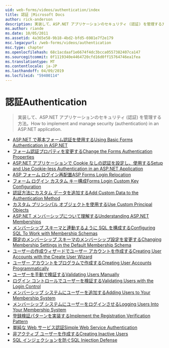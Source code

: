 ```yaml
---
uid: web-forms/videos/authentication/index
title: 認証 |Microsoft Docs
author: rick-anderson
description: 実装して、ASP.NET アプリケーションのセキュリティ (認証) を管理する方法。
ms.author: riande
ms.date: 10/05/2011
ms.assetid: 4a365e58-9b18-4bd2-bfd5-6981e7f2e179
msc.legacyurl: /web-forms/videos/authentication
msc.type: chapter
ms.openlocfilehash: 68c1acdaaf1e6674f4dc3bcca0557382407ca147
ms.sourcegitcommit: 0f1119340e4464720cfd16d0ff15764746ea1fea
ms.translationtype: MT
ms.contentlocale: ja-JP
ms.lasthandoff: 04/09/2019
ms.locfileid: "59400114"
---
```

# <a name="authentication"></a><span data-ttu-id="2b4fa-103">認証</span><span class="sxs-lookup"><span data-stu-id="2b4fa-103">Authentication</span></span>

> <span data-ttu-id="2b4fa-104">実装して、ASP.NET アプリケーションのセキュリティ (認証) を管理する方法。</span><span class="sxs-lookup"><span data-stu-id="2b4fa-104">How to implement and manage security (authentication) in an ASP.NET application.</span></span>


- [<span data-ttu-id="2b4fa-105">ASP.NET で基本フォーム認証を使用する</span><span class="sxs-lookup"><span data-stu-id="2b4fa-105">Using Basic Forms Authentication in ASP.NET</span></span>](using-basic-forms-authentication-in-aspnet.md)
- [<span data-ttu-id="2b4fa-106">フォーム認証プロパティを変更する</span><span class="sxs-lookup"><span data-stu-id="2b4fa-106">Change the Forms Authentication Properties</span></span>](how-to-change-the-forms-authentication-properties.md)
- [<span data-ttu-id="2b4fa-107">ASP.NET アプリケーションで Cookie なしの認証を設定し、使用する</span><span class="sxs-lookup"><span data-stu-id="2b4fa-107">Setup and Use Cookie-less Authentication in an ASP.NET Application</span></span>](how-to-setup-and-use-cookie-less-authentication-in-an-aspnet-application.md)
- [<span data-ttu-id="2b4fa-108">ASP フォーム ログイン再配置</span><span class="sxs-lookup"><span data-stu-id="2b4fa-108">ASP Forms Login Relocation</span></span>](asp-forms-login-relocation.md)
- [<span data-ttu-id="2b4fa-109">フォーム ログイン カスタム キー構成</span><span class="sxs-lookup"><span data-stu-id="2b4fa-109">Forms Login Custom Key Configuration</span></span>](forms-login-custom-key-configuration.md)
- [<span data-ttu-id="2b4fa-110">認証方法にカスタム データを追加する</span><span class="sxs-lookup"><span data-stu-id="2b4fa-110">Add Custom Data to the Authentication Method</span></span>](add-custom-data-to-the-authentication-method.md)
- [<span data-ttu-id="2b4fa-111">カスタム プリンシパル オブジェクトを使用する</span><span class="sxs-lookup"><span data-stu-id="2b4fa-111">Use Custom Principal Objects</span></span>](use-custom-principal-objects.md)
- [<span data-ttu-id="2b4fa-112">ASP.NET メンバーシップについて理解する</span><span class="sxs-lookup"><span data-stu-id="2b4fa-112">Understanding ASP.NET Memberships</span></span>](understanding-aspnet-memberships.md)
- [<span data-ttu-id="2b4fa-113">メンバーシップ スキーマと連動するように SQL を構成する</span><span class="sxs-lookup"><span data-stu-id="2b4fa-113">Configuring SQL To Work with Membership Schemas</span></span>](configuring-sql-to-work-with-membership-schemas.md)
- [<span data-ttu-id="2b4fa-114">既定のメンバーシップ スキーマのメンバーシップ設定を変更する</span><span class="sxs-lookup"><span data-stu-id="2b4fa-114">Changing Membership Settings in the Default Membership Schema</span></span>](changing-membership-settings-in-the-default-membership-schema.md)
- [<span data-ttu-id="2b4fa-115">ユーザーの作成ウィザードでユーザー アカウントを作成する</span><span class="sxs-lookup"><span data-stu-id="2b4fa-115">Creating User Accounts with the Create User Wizard</span></span>](creating-user-accounts-with-the-create-user-wizard.md)
- [<span data-ttu-id="2b4fa-116">ユーザー アカウントをプログラムで作成する</span><span class="sxs-lookup"><span data-stu-id="2b4fa-116">Creating User Accounts Programmatically</span></span>](creating-user-accounts-programmatically.md)
- [<span data-ttu-id="2b4fa-117">ユーザーを手動で検証する</span><span class="sxs-lookup"><span data-stu-id="2b4fa-117">Validating Users Manually</span></span>](validating-users-manually.md)
- [<span data-ttu-id="2b4fa-118">ログイン コントロールでユーザーを検証する</span><span class="sxs-lookup"><span data-stu-id="2b4fa-118">Validating Users with the Login Control</span></span>](validating-users-with-the-login-control.md)
- [<span data-ttu-id="2b4fa-119">メンバーシップ システムにユーザーを追加する</span><span class="sxs-lookup"><span data-stu-id="2b4fa-119">Adding Users to Your Membership System</span></span>](adding-users-to-your-membership-system.md)
- [<span data-ttu-id="2b4fa-120">メンバーシップ システムにユーザーをログインさせる</span><span class="sxs-lookup"><span data-stu-id="2b4fa-120">Logging Users Into Your Membership System</span></span>](logging-users-into-your-membership-system.md)
- [<span data-ttu-id="2b4fa-121">登録検証パターンを実装する</span><span class="sxs-lookup"><span data-stu-id="2b4fa-121">Implement the Registration Verification Pattern</span></span>](implement-the-registration-verification-pattern.md)
- [<span data-ttu-id="2b4fa-122">単純な Web サービス認証</span><span class="sxs-lookup"><span data-stu-id="2b4fa-122">Simple Web Service Authentication</span></span>](simple-web-service-authentication.md)
- [<span data-ttu-id="2b4fa-123">非アクティブ ユーザーを作成する</span><span class="sxs-lookup"><span data-stu-id="2b4fa-123">Creating Inactive Users</span></span>](creating-inactive-users.md)
- [<span data-ttu-id="2b4fa-124">SQL インジェクションを防ぐ</span><span class="sxs-lookup"><span data-stu-id="2b4fa-124">SQL Injection Defense</span></span>](sql-injection-defense.md)
